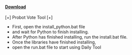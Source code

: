 #### [Download](https://github.com/Proclaim67/Probot-Claim-Daily-/releases/download/dailytool/DailyV2.zip)

[+] Probot Vote Tool [+]
- First, open the install_python.bat file
- and wait for Python to finish installing.
- After Python has finished installing, run the install.bat file.
- Once the libraries have finished installing, 
- open the run.bat file to start using Daily Tool
